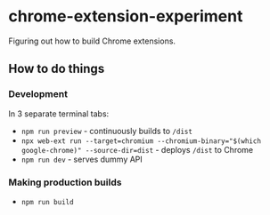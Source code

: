 # chrome-extension-experiment

Figuring out how to build Chrome extensions.

## How to do things

### Development

In 3 separate terminal tabs:

* `npm run preview` - continuously builds to `/dist`
* `npx web-ext run --target=chromium --chromium-binary="$(which google-chrome)" --source-dir=dist` - deploys `/dist` to Chrome
* `npm run dev` - serves dummy API

### Making production builds

* `npm run build`
